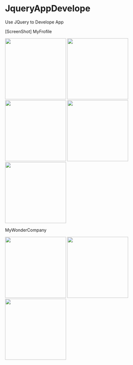 # JqueryAppDevelope
Use JQuery to Develope App

[ScreenShot]
MyFrofile 

<div>
<image width = "200", src = "https://user-images.githubusercontent.com/70882480/229019678-fb95d594-4516-423f-a59c-8987c1c4030a.png">
<image width = "200", src = "https://user-images.githubusercontent.com/70882480/229037132-a1a90bcb-148d-43b4-bc61-d774a10ab2f8.png">
<image width = "200", src = "https://user-images.githubusercontent.com/70882480/229019688-0cb8b973-c39c-4cef-9ead-7747ed62318a.png">
<image width = "200", src = "https://user-images.githubusercontent.com/70882480/229019692-eaccbd93-d86d-4dda-ae93-dfa8577d9677.png">
<image width = "200", src = "https://user-images.githubusercontent.com/70882480/229019687-6c932936-bd9b-4cb8-b5d4-cce2ea644060.png">
</div>

MyWonderCompany
<div>
<image width = "200", src = "https://user-images.githubusercontent.com/70882480/229019694-3a1d2128-66ab-44cc-a186-f1ba18944b4d.png">
<image width = "200", src = "https://user-images.githubusercontent.com/70882480/229019697-b2e185d9-d99d-47db-ba84-b882768c92b4.png">
<image width = "200", src = "https://user-images.githubusercontent.com/70882480/229019699-f58ce128-e80f-4bb1-8e99-5fa4b0d760a4.png">
</div>
